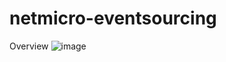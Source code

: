 # netmicro-eventsourcing

Overview
![image](https://user-images.githubusercontent.com/115392816/204140288-13ab2aaf-87e4-4dcc-ab30-4dc29275d6c2.png)

